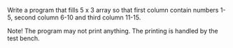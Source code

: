 Write a program that fills 5 x 3 array so that first column contain numbers 1-5, second column 6-10 and third column 11-15.

Note! The program may not print anything. The printing is handled by the test bench.
